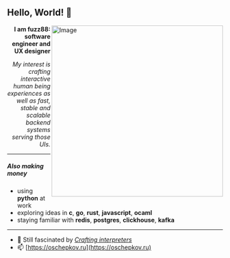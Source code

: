 ## Hello, World! 👋
<img src="https://raw.githubusercontent.com/MicaelliMedeiros/micaellimedeiros/master/image/computer-illustration.png" min-width="400px" max-width="400px" width="400px" align="right" alt="Image">

<p align="right"><b>I am fuzz88: software engineer and UX designer</b></p>

<p align="right"><i>My interest is crafting interactive human being experiences as well as fast, stable and scalable backend systems serving those UIs.</i></p>

---

<p align="left">

##### Also making money
  
- using __python__ at work
- exploring ideas in __c__, __go__, __rust__, __javascript__, __ocaml__
- staying familiar with __redis__, __postgres__, __clickhouse__, __kafka__

</p>

---

- 🌱 Still fascinated by [*Crafting interpreters*](https://craftinginterpreters.com/a-bytecode-virtual-machine.html)
- 📫 [https://oschepkov.ru](https://oschepkov.ru)
